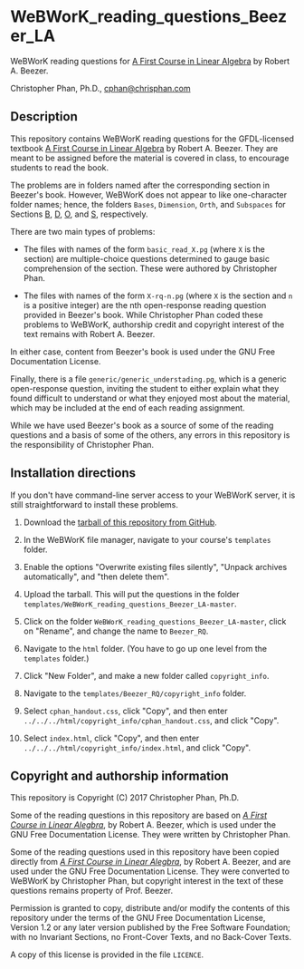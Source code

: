 # WeBWorK_reading_questions_Beezer_LA
WeBWorK reading questions for [A First Course in Linear Algebra](http://linear.ups.edu/index.html) by Robert A. Beezer.

Christopher Phan, Ph.D., <cphan@chrisphan.com>

## Description

This repository contains WeBWorK reading questions for the GFDL-licensed textbook [A First Course in Linear Algebra](http://linear.ups.edu/index.html) by Robert A. Beezer. They are meant to be assigned before the material is covered in class, to encourage students to read the book.

The problems are in folders named after the corresponding section in Beezer's book. However, WeBWorK does not appear to like one-character folder names; hence, the folders ``Bases``, ``Dimension``, ``Orth``, and ``Subspaces`` for Sections [B](http://linear.ups.edu/html/section-B.html), [D](http://linear.ups.edu/html/section-D.html]), [O](http://linear.ups.edu/html/section-O.html), and [S](http://linear.ups.edu/html/section-S.html), respectively.

There are two main types of problems:

* The files with names of the form ``basic_read_X.pg`` (where ``X`` is the section) are multiple-choice questions determined to gauge basic comprehension of the section. These were authored by Christopher Phan.

* The files with names of the form ``X-rq-n.pg`` (where ``X`` is the section and ``n`` is a positive integer) are the nth open-response reading question provided in Beezer's book. While Christopher Phan coded these problems to WeBWorK, authorship credit and copyright interest of the text remains with Robert A. Beezer.

In either case, content from Beezer's book is used under the GNU Free Documentation License.

Finally, there is a file ``generic/generic_understading.pg``, which is a generic open-response question, inviting the student to either explain what they found difficult to understand or what they enjoyed most about the material, which may be included at the end of each reading assignment.

While we have used Beezer's book as a source of some of the reading questions and a basis of some of the others, any errors in this repository is the responsibility of Christopher Phan.

## Installation directions

If you don't have command-line server access to your WeBWorK server, it is still straightforward to install these problems.

1. Download the [tarball of this repository from GitHub](https://github.com/christopherphan/WeBWorK_reading_questions_Beezer_LA/archive/master.tar.gz).

2. In the WeBWorK file manager, navigate to your course's  ``templates`` folder.

3. Enable the options "Overwrite existing files silently",
"Unpack archives automatically", and "then delete them".

4. Upload the tarball. This will put the questions in the folder ``templates/WeBWorK_reading_questions_Beezer_LA-master``.

5. Click on the folder ``WeBWorK_reading_questions_Beezer_LA-master``, click on "Rename", and change the name to ``Beezer_RQ``.

5. Navigate to the ``html`` folder. (You have to go up one level from the ``templates`` folder.)

6. Click "New Folder", and make a new folder called ``copyright_info``.

7. Navigate to the ``templates/Beezer_RQ/copyright_info`` folder.

8. Select ``cphan_handout.css``, click "Copy", and then enter ``../../../html/copyright_info/cphan_handout.css``, and click "Copy".

9. Select ``index.html``, click "Copy", and then enter ``../../../html/copyright_info/index.html``, and click "Copy".

## Copyright and authorship information

This repository is Copyright (C) 2017 Christopher Phan, Ph.D.

Some of the reading questions in this repository are based on [*A First Course in Linear Alegbra*](http://linear.ups.edu/html/fcla.html), by Robert A. Beezer, which is used under the GNU Free Documentation License. They were written by Christopher Phan.

Some of the reading questions used in this repository have been copied directly from [*A First Course in Linear Alegbra*](http://linear.ups.edu/html/fcla.html), by Robert A. Beezer, and are used under the GNU Free Documentation License. They were converted to WeBWorK by Christopher Phan, but copyright interest in the text of these questions remains property of Prof. Beezer.

Permission is granted to copy, distribute and/or modify the contents of this repository under the terms of the GNU Free Documentation License, Version 1.2 or any later version published by the Free Software Foundation; with no Invariant Sections, no Front-Cover Texts, and no Back-Cover Texts.

A copy of this license is provided in the file ``LICENCE``.
